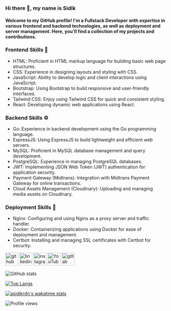 ### Hi there 👋, my name is Sidik
#### Welcome to my GitHub profile! I'm a Fullstack Developer with expertise in various frontend and backend technologies, as well as deployment and server management. Here, you'll find a collection of my projects and contributions.

### Frontend Skills 🌟

- HTML: Proficient in HTML markup language for building basic web page structures.
- CSS: Experience in designing layouts and styling with CSS.
- JavaScript: Ability to develop logic and client interactions using JavaScript.
- Bootstrap: Using Bootstrap to build responsive and user-friendly interfaces.
- Tailwind CSS: Enjoy using Tailwind CSS for quick and consistent styling.
- React: Developing dynamic web applications using React.

### Backend Skills ⚙️

- Go: Experience in backend development using the Go programming language.
- ExpressJS: Using ExpressJS to build lightweight and efficient web servers.
- MySQL: Proficient in MySQL database management and query development.
- PostgreSQL: Experience in managing PostgreSQL databases.
- JWT: Implementing JSON Web Token (JWT) authentication for application security.
- Payment Gateway (Midtrans): Integration with Midtrans Payment Gateway for online transactions.
- Cloud Assets Management (Cloudinary): Uploading and managing media assets on Cloudinary.

### Deployment Skills 🚀

- Nginx: Configuring and using Nginx as a proxy server and traffic handler.
- Docker: Containerizing applications using Docker for ease of deployment and management.
- Certbot: Installing and managing SSL certificates with Certbot for security.

[<img src='https://cdn.jsdelivr.net/npm/simple-icons@3.0.1/icons/github.svg' alt='github' height='40'>](https://github.com/asidikrdn)  [<img src='https://cdn.jsdelivr.net/npm/simple-icons@3.0.1/icons/linkedin.svg' alt='linkedin' height='40'>](https://www.linkedin.com/in/asidikrdn/)  [<img src='https://cdn.jsdelivr.net/npm/simple-icons@3.0.1/icons/instagram.svg' alt='instagram' height='40'>](https://www.instagram.com/asidikrdn/)  [<img src='https://cdn.jsdelivr.net/npm/simple-icons@3.0.1/icons/youtube.svg' alt='YouTube' height='40'>](https://www.youtube.com/channel/UCtFqIQqA1wzxvCfV135UmeA)  [<img src='https://cdn.jsdelivr.net/npm/simple-icons@3.0.1/icons/gitlab.svg' alt='gitlab' height='40'>](https://www.gitlab.com/asidikrdn/)  

![GitHub stats](https://github-readme-stats.vercel.app/api?username=asidikrdn&show_icons=true)

[![Top Langs](https://github-readme-stats.vercel.app/api/top-langs/?username=asidikrdn)](https://github.com/asidikrdn)

[![asidikrdn's wakatime stats](https://github-readme-stats.vercel.app/api/wakatime?username=@asidikrdn)](https://github.com/anuraghazra/github-readme-stats)

<!-- [![wakatime](https://wakatime.com/badge/user/b13b4e60-aa07-46ef-aca5-9406a11d1624.svg)](https://wakatime.com/@b13b4e60-aa07-46ef-aca5-9406a11d1624) -->

<!-- ![GitHub Activity Graph](https://activity-graph.herokuapp.com/graph?username=asidikrdn)   -->

<!-- ![GitHub metrics](https://metrics.lecoq.io/asidikrdn)   -->

![Profile views](https://gpvc.arturio.dev/asidikrdn)  
